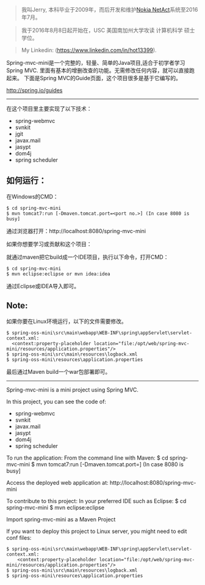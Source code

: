  > 我叫Jerry, 本科毕业于2009年，而后开发和维护[Nokia NetAct](http://networks.nokia.com/portfolio/solutions/netact)系统至2016年7月。

 > 我于2016年8月8日起开始在，USC 美国南加州大学攻读 计算机科学 硕士学位。
 
 > My Linkedin: (https://www.linkedin.com/in/hot13399).
 
Spring-mvc-mini是一个完整的，轻量、简单的Java项目,适合于初学者学习Spring MVC.
里面有基本的增删改查的功能。无需修改任何内容，就可以直接跑起来。
下面是Spring MVC的Guide页面，这个项目很多是基于它编写的。
 
http://spring.io/guides

-------------------
在这个项目里主要实现了以下技术：
* spring-webmvc
* svnkit
* jgit
* javax.mail
* jasypt
* dom4j
* spring scheduler

如何运行：
-------------------

在Windows的CMD：

    $ cd spring-mvc-mini
    $ mvn tomcat7:run [-Dmaven.tomcat.port=<port no.>] (In case 8080 is busy] 

通过浏览器打开：http://localhost:8080/spring-mvc-mini

如果你想要学习或贡献和这个项目：

就通过maven把它build成一个IDE项目，执行以下命令，打开CMD：

    $ cd spring-mvc-mini
    $ mvn eclipse:eclipse or mvn idea:idea

通过Eclipse或IDEA导入即可。

Note:
-------------------

 如果你要在Linux环境运行，以下的文件需要修改。

    $ spring-oss-mini\src\main\webapp\WEB-INF\spring\appServlet\servlet-context.xml:
      <context:property-placeholder location="file:/opt/web/spring-mvc-mini/resources/application.properties"/>
    $ spring-oss-mini\src\main\resources\logback.xml
    $ spring-oss-mini\resources\application.properties

 最后通过Maven build一个war包部署即可。

--------------------
Spring-mvc-mini is a mini project using Spring MVC.

In this project, you can see the code of:
* spring-webmvc
* svnkit
* javax.mail
* jasypt
* dom4j
* spring scheduler

To run the application:
From the command line with Maven:
    $ cd spring-mvc-mini
    $ mvn tomcat7:run [-Dmaven.tomcat.port=<port no.>] (In case 8080 is busy]

Access the deployed web application at: http://localhost:8080/spring-mvc-mini

To contribute to this project:
In your preferred IDE such as Eclipse:
    $ cd spring-mvc-mini
    $ mvn eclipse:eclipse

Import spring-mvc-mini as a Maven Project

If you want to deploy this project to Linux server, you might need to edit conf files:

    $ spring-oss-mini\src\main\webapp\WEB-INF\spring\appServlet\servlet-context.xml:
    	<context:property-placeholder location="file:/opt/web/spring-mvc-mini/resources/application.properties"/>
    $ spring-oss-mini\src\main\resources\logback.xml
    $ spring-oss-mini\resources\application.properties


